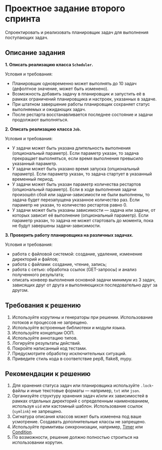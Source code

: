 # Проектное задание второго спринта

Спроектировать и реализовать планировщик задач для выполнения поступающих задач.

## Описание задания

**1. Описать реализацию класса `Scheduler`.**

Условия и требования:
- Планировщик одновременно может выполнять до 10 задач (дефолтное значение, может быть изменено).
- Возможность добавить задачу в планировщик и запустить её в рамках ограничений планировщика и настроек, указанных в задаче.
- При штатном завершение работы планировщик сохраняет статус выполняемых и ожидающих задач.
- После рестарта восстанавливается последнее состояние и задачи продолжают выполняться.

**2. Описать реализацию класса `Job`.**

Условия и требования:
- У задачи может быть указана длительность выполнения (опциональный параметр). Если параметр указан, то задача прекращает выполняться, если время выполнения превысило указанный параметр.
- У задачи может быть указано время запуска (опциональный параметр). Если параметр указан, то задача стартует в указанный временный период.
- У задачи может быть указан параметр количества рестартов (опциональный параметр). Если в ходе выполнения задачи произошёл сбой или задачи-зависимости не были выполнены, то задача будет перезапущена указанное количество раз. Если параметр не указан, то количество рестартов равно 0.
- У задачи может быть указаны зависимости — задача или задачи, от которых зависит её выполнение (опциональный параметр). Если параметр указан, то задача не может стартовать до момента, пока не будут завершены задачи-зависимости.


**3. Проверить работу планировщика на различных задачах.**

Условия и требования:
- работа с файловой системой: создание, удаление, изменение директорий и файлов;
- работа с файлами: создание, чтение, запись;
- работа с сетью: обработка ссылок (GET-запросы) и анализ полученного результата;
- описать конвеер выполнения основной задачи минимум из 3 задач, зависящих друг от друга и выполняющихся последовательно друг за другом.

## Требования к решению

1. Используйте корутины и генераторы при решении. Использование потоков и процессов не запрещено.
2. Используйте встроенные библиотеки и модули языка.
3. Используйте концепции ООП.
4. Используйте аннотацию типов.
5. Логируйте результаты действий.
6. Покройте написанный код тестами.
7. Предусмотрите обработку исключительных ситуаций.
8. Приведите стиль кода в соответствие pep8, flake8, mypy.

## Рекомендации к решению

1. Для хранения статуса задач или планировщика используйте `.lock`-файлы и иные текстовые форматы — например, `txt` или `json`.
2. Организуйте структуру хранения задач и/или их зависимостей в рамках отдельных директорий с определенным наименованием, используя `uid` или кастомный шаблон. Использование ссылок (`symlink`) не запрещено.
3. Сигнатура описания классов может быть изменена под ваше усмотрение. Создавать дополнительные классы не запрещено.
4. Используйте примитивы синхронизации, например, [Timer](https://docs.python.org/3/library/threading.html#timer-objects) или [Condition](https://docs.python.org/3/library/threading.html#condition-objects).
5. По возможности, решение должно полностью строиться на использовании корутин.
